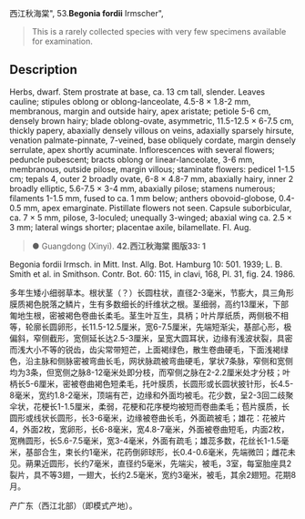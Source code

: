 西江秋海棠",
53.**Begonia fordii** Irmscher",

> This is a rarely collected species with very few specimens available for examination.

## Description
Herbs, dwarf. Stem prostrate at base, ca. 13 cm tall, slender. Leaves cauline; stipules oblong or oblong-lanceolate, 4.5-8 × 1.8-2 mm, membranous, margin and outside hairy, apex aristate; petiole 5-6 cm, densely brown hairy; blade oblong-ovate, asymmetric, 11.5-12.5 × 6-7.5 cm, thickly papery, abaxially densely villous on veins, adaxially sparsely hirsute, venation palmate-pinnate, 7-veined, base obliquely cordate, margin densely serrulate, apex shortly acuminate. Inflorescences with several flowers; peduncle pubescent; bracts oblong or linear-lanceolate, 3-6 mm, membranous, outside pilose, margin villous; staminate flowers: pedicel 1-1.5 cm; tepals 4, outer 2 broadly ovate, 6-8 × 4.8-7 mm, abaxially hairy, inner 2 broadly elliptic, 5.6-7.5 × 3-4 mm, abaxially pilose; stamens numerous; filaments 1-1.5 mm, fused to ca. 1 mm below; anthers obovoid-globose, 0.4-0.5 mm, apex emarginate. Pistillate flowers not seen. Capsule suborbicular, ca. 7 × 5 mm, pilose, 3-loculed; unequally 3-winged; abaxial wing ca. 2.5 × 3 mm; lateral wings shorter; placentae axile, bilamellate. Fl. Aug.

> ● Guangdong (Xinyi).
**42.西江秋海棠 图版33: 1**

Begonia fordii Irmsch. in Mitt. Inst. Allg. Bot. Hamburg 10: 501. 1939; L. B. Smith et al. in Smithson. Contr. Bot. 60: 115, in clavi, 168, Pl. 31, fig. 24. 1986.

多年生矮小细弱草本。根状茎（？）长圆柱状，直径2-3毫米，节膨大，具三角形膜质褐色脱落之鳞片，生有多数细长的纤维状之根。茎细弱，高约13厘米，下部匍地生根，密被褐色卷曲长柔毛。茎生叶互生，具柄；叶片厚纸质，两侧极不相等，轮廓长圆卵形，长11.5-12.5厘米，宽6-7.5厘米，先端短渐尖，基部心形，极偏斜，窄侧截形，宽侧延长达2.5-3厘米，呈宽大圆耳状，边缘有浅波状裂，具密而浅大小不等的锐齿，齿尖常带短芒，上面褐绿色，散生卷曲硬毛，下面浅褐绿色，沿主脉和侧脉密被弯曲长毛，网状脉疏被弯曲硬毛，掌状7条脉，窄侧和宽侧均为3条，但宽侧之脉8-12毫米处即分枝，而窄侧之脉在2-2.2厘米处才分枝；叶柄长5-6厘米，密被卷曲褐色短柔毛，托叶膜质，长圆形或长圆状披针形，长4.5-8毫米，宽约1.8-2毫米，顶端有芒，边缘和外面均被毛。花少数，呈2-3回二歧聚伞状，花梗长1-1.5厘米，柔弱，花梗和花序梗均被短而卷曲柔毛；苞片膜质，长圆形或线状长圆形，长3-6毫米，边缘被卷曲长毛，外面疏被毛；雄花：花被片4，外面2枚，宽卵形，长6-8毫米，宽4.8-7毫米，外面被卷曲短毛，内面2枚，宽椭圆形，长5.6-7.5毫米，宽3-4毫米，外面有疏毛；雄蕊多数，花丝长1-1.5毫米，基部合生，束长约1毫米，花药倒卵球形，长0.4-0.6毫米，先端微凹；雌花未见。蒴果近圆形，长约7毫米，直径约5毫米，先端尖，被毛，3室，每室胎座具2裂片，具不等3翅，一翅大，长约2.5毫米，宽约3毫米，被毛，其余2翅短。花期8月。

产广东（西江北部）（即模式产地）。
